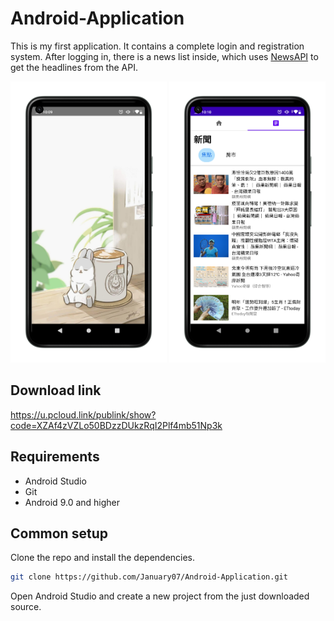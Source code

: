 # Android-Application
This is my first application. It contains a complete login and registration system. After logging in, there is a news list inside, which uses [NewsAPI](https://newsapi.org/) to get the headlines from the API.

<img src="assets/Splash screen.png" alt="Splash screen" height="450px" width="250px"> <img src="assets/news.png" alt="News" height="450px" width="250px">

## Download link
<https://u.pcloud.link/publink/show?code=XZAf4zVZLo50BDzzDUkzRqI2Plf4mb51Np3k>

## Requirements

* Android Studio
* Git
* Android 9.0 and higher

## Common setup

Clone the repo and install the dependencies.

```bash
git clone https://github.com/January07/Android-Application.git
```

Open Android Studio and create a new project from the just downloaded source.